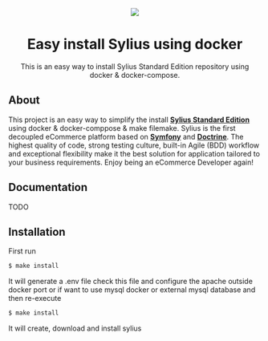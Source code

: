 <p align="center">
    <a href="https://sylius.com" target="_blank">
        <img src="https://demo.sylius.com/assets/shop/img/logo.png" />
    </a>
</p>

<h1 align="center">Easy install Sylius using docker</h1>

<p align="center">This is an easy way to install Sylius Standard Edition repository using docker & docker-compose.</p>

About
-----
This project is an easy way to simplify the install [**Sylius Standard Edition**](https://github.com/Sylius/Sylius-Standard) using docker & docker-comppose & make filemake.
Sylius is the first decoupled eCommerce platform based on [**Symfony**](http://symfony.com) and [**Doctrine**](http://doctrine-project.org).
The highest quality of code, strong testing culture, built-in Agile (BDD) workflow and exceptional flexibility make it the best solution for application tailored to your business requirements.
Enjoy being an eCommerce Developer again!


Documentation
-------------

TODO

Installation
------------
First run 
```bash
$ make install
```
It will generate a .env file check this file and configure the apache outside docker port or if want to use mysql docker or external mysql database
and then re-execute 
```bash
$ make install
```
It will create, download and install sylius